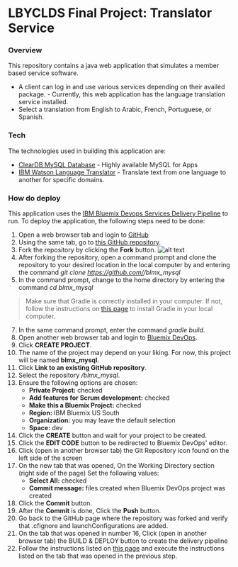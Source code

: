# LBYCLDS Final Project: Translator Service
### Overview
This repository contains a java web application that simulates a member based service software. 

  - A client can log in and use various services depending on their availed package.  - Currently, this web application has the language translation service installed.
 - Select a translation from English to Arabic, French, Portuguese, or Spanish.

### Tech

The technologies used in building this application are:
* [ClearDB MySQL Database] - Highly available MySQL for Apps
* [IBM Watson Language Translator] - Translate text from one language to another for specific domains.

### How do deploy

This application uses the [IBM Bluemix Devops Services Delivery Pipeline](https://hub.jazz.net)  to run. To deploy the application, the following steps need to be done:

1. Open a web browser tab and login to [GitHub](https://github.com/)
2. Using the same tab, go to [this GitHub repository](https://github.com/HillaryCFong/blmx_mysql).
3. Fork the repository by clicking the **Fork** button.
![alt text](https://sammyk.s3.amazonaws.com/blog/images/2014-05-28/fork.png)
4. After forking the repository, open a command prompt and clone the repository to your desired location in the local computer by and entering the command
*git clone https://github.com/<username>/blmx_mysql*
5. In the command prompt, change to the home directory by entering the command *cd blmx_mysql*
>Make sure that Gradle is correctly installed in your computer. If not, follow the instructions on [this page](https://www.javacodegeeks.com/2013/04/how-to-install-gradle-2.html) to install Gradle in your local computer.
7. In the same command prompt, enter the command *gradle build*.
8. Open another web browser tab and login to [Bluemix DevOps](https://hub.jazz.net).
9. Click **CREATE PROJECT**.
10. The name of the project may depend on your liking. For now, this project will be named **blmx_mysql**.
11. Click **Link to an existing GitHub repository**.
12. Select the repository *<username>/blmx_mysql*.
13. Ensure the following options are chosen:
    - **Private Project:**                    checked	
    - **Add features for Scrum development:**	checked	
    - **Make this a Bluemix Project:**	    checked	
    - **Region:**	                            IBM Bluemix US South	
    - **Organization:**	                    you may leave the default selection	
    - **Space:**	                            dev
14. Click the **CREATE** button and wait for your project to be created.
15. Click the **EDIT CODE** button to be redirected to Bluemix DevOps' editor.
16. Click (open in another browser tab) the Git Repository icon found on the left side of the screen
17. On the new tab that was opened, On the Working Directory section (right side of the page) Set the following values:
    - **Select All:**	checked	
    - **Commit message:**	files created when Bluemix DevOps project was created	
18. Click the **Commit** button.
19. After the **Commit** is done,  Click the **Push** button.
20. Go back to the GitHub page where the repository was forked and verify that .cfignore and launchConfigurations are added.
21. On the tab that was opened in number 16,  Click (open in another browser tab) the BUILD & DEPLOY button to create the delivery pipeline
22. Follow the instructions listed on [this page](https://github.com/HillaryCFong/blmx_mysql/blob/master/Delivery%20Pipeline.md) and execute the instructions listed on the tab that was opened in the previous step.



[//]: # (These are reference links used in the body of this note and get stripped out when the markdown processor does its job. There is no need to format nicely because it shouldn't be seen. Thanks SO - http://stackoverflow.com/questions/4823468/store-comments-in-markdown-syntax)
   [IBM Watson Language Translator]: <https://console.ng.bluemix.net/catalog/services/language-translator?taxonomyNavigation=cf-apps>
   [ClearDB MySQL Database]: <https://console.ng.bluemix.net/catalog/services/cleardb-mysql-database?taxonomyNavigation=cf-apps>